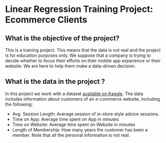 # Linear Regression Training Project: Ecommerce Clients

## What is the objective of the project?
This is a training project. This means that the data is not real and the project is for education purposes only. We suppose that a company is trying to decide whether to focus their efforts on their mobile app experience or their website. We are here to help them make a data-driven decision.

## What is the data in the project ?
In this project we work with a dataset [available on Kaggle](https://www.kaggle.com/datasets/kolawale/focusing-on-mobile-app-or-website). The data includes information about customers of an e-commerce website, including the following:
- Avg. Session Length: Average session of in-store style advice sessions.
- Time on App: Average time spent on App in minutes
- Time on Website: Average time spent on Website in minutes
- Length of Membership: How many years the customer has been a member.
Note that all the personal information is not real.
